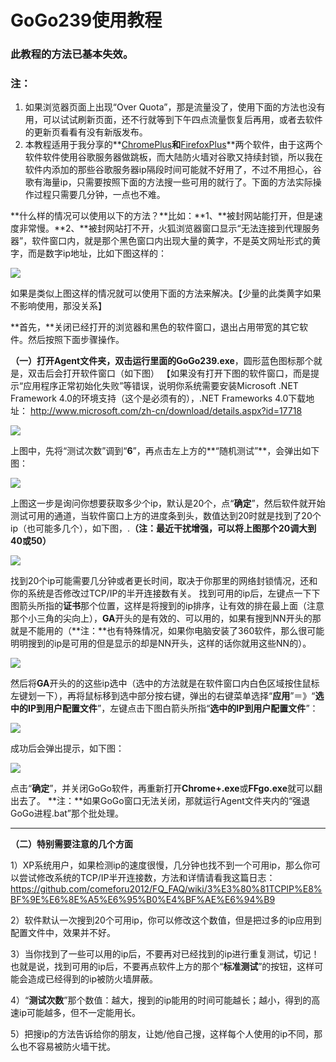 # GoGo239使用教程
### 此教程的方法已基本失效。
### **注：**
1. 如果浏览器页面上出现“Over Quota”，那是流量没了，使用下面的方法也没有用，可以试试刷新页面，还不行就等到下午四点流量恢复后再用，或者去软件的更新页看看有没有新版发布。
2. 本教程适用于我分享的**[ChromePlus](https://github.com/comeforu2012/truth/wiki/ChromePlus)**和**[FirefoxPlus](https://github.com/comeforu2012/truth/wiki/FirefoxPlus)**两个软件，由于这两个软件软件使用谷歌服务器做跳板，而大陆防火墙对谷歌又持续封锁，所以我在软件内添加的那些谷歌服务器ip隔段时间可能就不好用了，不过不用担心，谷歌有海量ip，只需要按照下面的方法搜一些可用的就行了。下面的方法实际操作过程只需要几分钟，一点也不难。

**什么样的情况可以使用以下的方法？**比如：**1、**被封网站能打开，但是速度非常慢。**2、**被封网站打不开，火狐浏览器窗口显示“无法连接到代理服务器”，软件窗口内，就是那个黑色窗口内出现大量的黄字，不是英文网址形式的黄字，而是数字ip地址，比如下图这样的：

![](https://msafyw.bl3301.livefilestore.com/y2mGz2tLQrMVkH0T3cHXqrExRExRaqisMf_AIxLMllM0YbI-LB9pTdMGEMqcFJyYxU8PYRLEVztU8MrDBAEgqPzTiXvGifigz2TdeBXKc9ky1fhni163kWR4hKSQy2jje4D/image001.png?psid=1)

如果是类似上图这样的情况就可以使用下面的方法来解决。【少量的此类黄字如果不影响使用，那没关系】

**首先，**关闭已经打开的浏览器和黑色的软件窗口，退出占用带宽的其它软件。然后按照下面步骤操作。

**（一）**打开Agent文件夹，双击运行里面的**GoGo239.exe**，圆形蓝色图标那个就是，双击后会打开软件窗口（如下图）
【如果没有打开下图的软件窗口，而是提示“应用程序正常初始化失败”等错误，说明你系统需要安装Microsoft .NET Framework 4.0的环境支持（这个是必须有的），.NET Frameworks 4.0下载地址： http://www.microsoft.com/zh-cn/download/details.aspx?id=17718

![](https://ztomjw.bl3301.livefilestore.com/y2m3-LySyxMDrSqxedBdJNWmNU2HXXTGuTFEG9JM5u_D3MH2Q1TL-Qelv3w6fu_gmydZcMtDmwQ3qFE27Sq_umN2AU4tdYGJggLcUx2J2VIcQUwJ2EuMDRrwmRuXsvb4METYT-bJWgMo7zovjWOLs5yaqMDgJpatTzn6dgv4uRr2EY/Image%201.png?psid=1)

上图中，先将“测试次数”调到“**6**”，再点击左上方的**“随机测试”**，会弹出如下图：

![](https://ztomjw.bl3301.livefilestore.com/y2m4JyO0P27dUNTjbWV7eyinlW2d_nb38SKDmAjZGSRqIJVplfGGpcFJbxqz-GTSN3OsQQY1Ey9_TonP6qfX2FqclG5OaX52E8wC1J_D8bsIjYNuRj-2PMABQwZtuluniK0FfGxXtVNeZ2V6A6alKSaYDAKkLxJwGQFLy-N2YWyqJg/Image%202.png?psid=1)

上图这一步是询问你想要获取多少个ip，默认是20个，点“**确定**”，然后软件就开始测试可用的通道，当软件窗口上方的进度条到头，数值达到20时就是找到了20个ip（也可能多几个），如下图，.**（注：最近干扰增强，可以将上图那个20调大到40或50）**

![](https://ztomjw.bl3301.livefilestore.com/y2mg6PK3VV690pgq9uqMhSPbGZVSeH6wIwOFfOoITGnkKQeUbRCQCKmq46yTR-m3EmGHAH4C-hurA5NEx5mhFl68A4S2RJ_Lc-suo9kujIHgW53NJ6vydZa1tVYG15UxWOlx9YnfZWDrLnuHdjW3pSlNw3mZlSVj2CFycSklUoNB3g/Image%209.png?psid=1)

找到20个ip可能需要几分钟或者更长时间，取决于你那里的网络封锁情况，还和你的系统是否修改过TCP/IP的半开连接数有关。
找到可用的ip后，左键点一下下图箭头所指的**证书**那个位置，这样是将搜到的ip排序，让有效的排在最上面（注意那个小三角的尖向上），**GA**开头的是有效的、可以用的，如果有搜到NN开头的那就是不能用的（**注：**也有特殊情况，如果你电脑安装了360软件，那么很可能明明搜到的ip是可用的但是显示的却是NN开头，这样的话你就用这些NN的）。

![](https://ztomjw.bl3301.livefilestore.com/y2mv_dKPVgOgJB20gVApEHIjx0rt46WaD-K701wGzvSKYlNaZQie4wcD4JC_dhHmjl_OXQ9MJLBKIc_G_RfVraxSkVZ7IJBoUqo0KvpLYvX0FmuU5pcq2_Gz-mE84iEbXStvTmYw5M_MnuioRd5Go2C-s-z_dd5KTpvZufySuk0G6o/Image%208.png?psid=1)

然后将**GA**开头的的这些ip选中（选中的方法就是在软件窗口内白色区域按住鼠标左键划一下），再将鼠标移到选中部分按右键，弹出的右键菜单选择“**应用**”＝》“**选中的IP到用户配置文件**”，左键点击下图白箭头所指“**选中的IP到用户配置文件**”：

![](https://ztomjw.bl3301.livefilestore.com/y2mhu9TTZBhJ4WjcYONg9N9S9sX4c7HI_p_90MAw925DuDm5sUgGsxcJemqHlbN6s0euOSbWiKDv5bhHwJ57fldC9jgIlhJga144LO5oS2rvN2ceHBtVz6HOkaBxbQ9pnoIpgGBxtjopGquXakqG3yTrxsg1zav3ITTznYjE73LhzI/Image%206.png?psid=1)

成功后会弹出提示，如下图：

![](https://msafyw.bl3301.livefilestore.com/y2mBPg2d9WoL0EGMefovH_dbmZwcTEh0QyqMmH62K9gfzE6U97IBeUrLMP4YWnihuumCEl_Pc4f0mAdTMG9WfgPWwGPgDgjTvj7HQVywvamfxQ/image014.png?psid=1)

点击“**确定**”，并关闭GoGo软件，再重新打开**Chrome+.exe**或**FFgo.exe**就可以翻出去了。
**注：**如果GoGo窗口无法关闭，那就运行Agent文件夹内的“强退GoGo进程.bat”那个批处理。

***

**（二）特别需要注意的几个方面**

1）XP系统用户，如果检测ip的速度很慢，几分钟也找不到一个可用ip，那么你可以尝试修改系统的TCP/IP半开连接数，方法和详情请看我这篇日志：
https://github.com/comeforu2012/FQ_FAQ/wiki/3%E3%80%81TCPIP%E8%BF%9E%E6%8E%A5%E6%95%B0%E4%BF%AE%E6%94%B9

2）软件默认一次搜到20个可用ip，你可以修改这个数值，但是把过多的ip应用到配置文件中，效果并不好。

3）当你找到了一些可以用的ip后，不要再对已经找到的ip进行重复测试，切记！也就是说，找到可用的ip后，不要再点软件上方的那个“**标准测试**”的按钮，这样可能会造成已经得到的ip被防火墙屏蔽。

4）“**测试次数**”那个数值：越大，搜到的ip能用的时间可能越长；越小，得到的高速ip可能越多，但不一定能用长。

5）把搜ip的方法告诉给你的朋友，让她/他自己搜，这样每个人使用的ip不同，那么也不容易被防火墙干扰。


